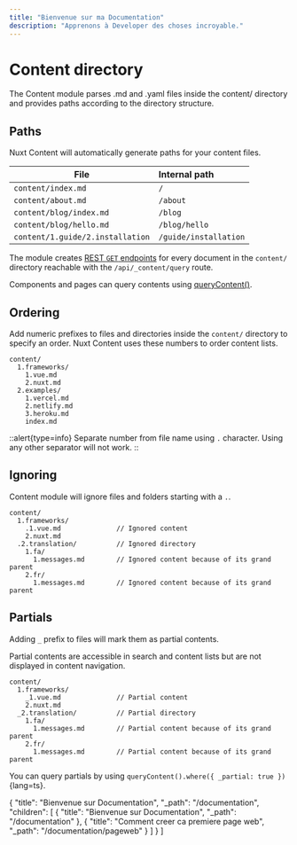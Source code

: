 ```yaml
---
title: "Bienvenue sur ma Documentation"
description: "Apprenons à Developer des choses incroyable."
---
```


# Content directory

The Content module parses .md and .yaml files inside the content/ directory and provides paths according to the directory structure.

## Paths

Nuxt Content will automatically generate paths for your content files.

| File | Internal path |
| ----------------- | :-------- |
| `content/index.md` | `/` |
| `content/about.md` | `/about` |
| `content/blog/index.md` | `/blog` |
| `content/blog/hello.md` | `/blog/hello` |
| `content/1.guide/2.installation` | `/guide/installation` |


The module creates [REST `GET` endpoints](/guide/displaying/querying#API) for every document in the `content/` directory reachable with the `/api/_content/query` route.

Components and pages can query contents using [queryContent()](/guide/displaying/querying).

## Ordering

Add numeric prefixes to files and directories inside the `content/` directory to specify an order.
Nuxt Content uses these numbers to order content lists.

```[Directory structure]
content/
  1.frameworks/
    1.vue.md
    2.nuxt.md
  2.examples/
    1.vercel.md
    2.netlify.md
    3.heroku.md
    index.md
```

::alert{type=info}
Separate number from file name using `.` character. Using any other separator will not work.
::

## Ignoring

Content module will ignore files and folders starting with a `.`.

```[Directory structure]
content/
  1.frameworks/
    .1.vue.md              // Ignored content
    2.nuxt.md
  .2.translation/          // Ignored directory
    1.fa/
      1.messages.md        // Ignored content because of its grand parent
    2.fr/
      1.messages.md        // Ignored content because of its grand parent
```

## Partials

Adding `_` prefix to files will mark them as partial contents.

Partial contents are accessible in search and content lists but are not displayed in content navigation.

```[Directory structure]
content/
  1.frameworks/
    _1.vue.md              // Partial content
    2.nuxt.md
  _2.translation/          // Partial directory
    1.fa/
      1.messages.md        // Partial content because of its grand parent
    2.fr/
      1.messages.md        // Partial content because of its grand parent
```



You can query partials by using `queryContent().where({ _partial: true })`{lang=ts}.

{
    "title": "Bienvenue sur Documentation",
    "_path": "/documentation",
    "children": [
      {
        "title": "Bienvenue sur Documentation",
        "_path": "/documentation"
      },
      {
        "title": "Comment creer ca premiere page web",
        "_path": "/documentation/pageweb"
      }
    ]
  }
]